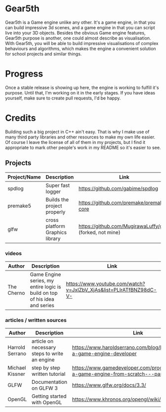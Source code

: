 # Gear5th
Gear5th is a Game engine unlike any other. It's a game engine, in that you can build impressive 3d scenes, and a game engine in that you can script live into your 3D objects. Besides the obvious Game engine features, Gear5th purpose is another, one could almost describe as visualisation. With Gear5th, you will be able to build impressive visualisations of complex behaviours and algorithms, which makes the engine a convenient solution for school projects and similar things.


# Progress
Once a stable release is showing up here, the engine is working to fulfill it's purpose. Until that, I'm working on it in the early stages. If you have ideas yourself, make sure to create pull requests, I'd be happy.


# Credits
Building such a big project in C++ ain't easy. That is why I make use of many third party libraries and other resources to make my own life easier. Of course I leave the license of all of them in my projects, but I find it appropriate to mark other people's work in my README so it's easier to see.

## Projects

Project/Name     | Description                  |        Link
---------------- | ---------------------------- | ------------------------------------------------------------------------------------
spdlog           | Super fast logger            |   https://github.com/gabime/spdlog
premake5         | Builds the project properly  |   https://github.com/premake/premake-core
glfw             | cross platform Graphics library | https://github.com/MugirawaLuffy/glfw (forked, not mine)

### videos

Author          | Description                  |        Link
---------------- | ---------------------------- | ------------------------------------------------------------------------------------
The Cherno       | Game Engine series, my entire logic is build on top of his idea and series           |   https://www.youtube.com/watch?v=JxIZbV_XjAs&list=PLlrATfBNZ98dC-V-


### articles / written sources

Author            | Description                  |        Link
---------------- | ---------------------------- | ------------------------------------------------------------------------------------
Harrold Serrano  |    article on necessary steps to write an engine |    https://www.haroldserrano.com/blog/how-to-become-a-game-engine-developer
Michael Kissner  |  step by step written tutorial| https://www.gamedeveloper.com/programming/writing-a-game-engine-from-scratch---part-1-messaging
GLFW        | Documentation on GLFW 3 | https://www.glfw.org/docs/3.3/
OpenGL      | Getting started with OpenGL | https://www.khronos.org/opengl/wiki/Getting_Started

